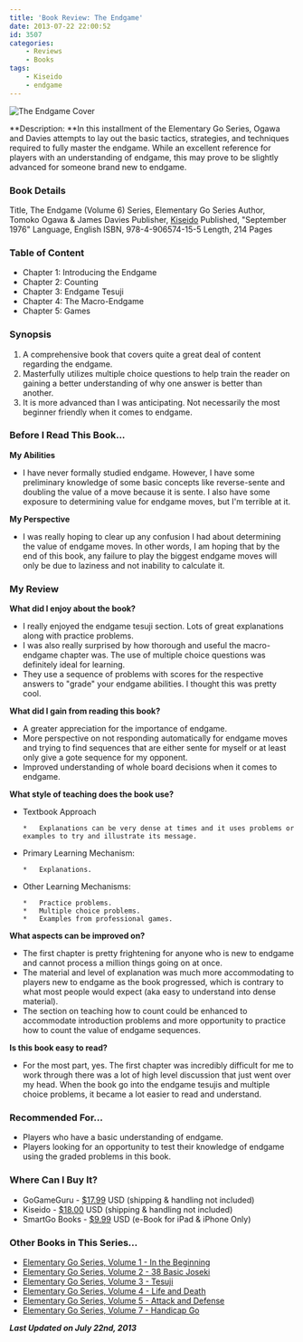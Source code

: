 ```yaml
---
title: 'Book Review: The Endgame'
date: 2013-07-22 22:00:52
id: 3507
categories:
	- Reviews
	- Books
tags:
	- Kiseido
	- endgame
---
```


![The Endgame Cover](/images/2013/07/egsv7theendgame.jpg)

**Description: **In this installment of the Elementary Go Series, Ogawa and Davies attempts to lay out the basic tactics, strategies, and techniques required to fully master the endgame. While an excellent reference for players with an understanding of endgame, this may prove to be slightly advanced for someone brand new to endgame.

<!--more-->

### Book Details

Title, The Endgame (Volume 6)
Series, Elementary Go Series
Author, Tomoko Ogawa &amp; James Davies
Publisher, [Kiseido](http://www.kiseido.com)
Published, "September 1976"
Language, English
ISBN, 978-4-906574-15-5
Length, 214 Pages

### Table of Content

*   Chapter 1: Introducing the Endgame
*   Chapter 2: Counting
*   Chapter 3: Endgame Tesuji
*   Chapter 4: The Macro-Endgame
*   Chapter 5: Games

### Synopsis

1.  A comprehensive book that covers quite a great deal of content regarding the endgame.
2.  Masterfully utilizes multiple choice questions to help train the reader on gaining a better understanding of why one answer is better than another.
3.  It is more advanced than I was anticipating. Not necessarily the most beginner friendly when it comes to endgame.

<!--more-->

### Before I Read This Book...

**My Abilities**

*   I have never formally studied endgame. However, I have some preliminary knowledge of some basic concepts like reverse-sente and doubling the value of a move because it is sente. I also have some exposure to determining value for endgame moves, but I'm terrible at it.

**My Perspective**

*   I was really hoping to clear up any confusion I had about determining the value of endgame moves. In other words, I am hoping that by the end of this book, any failure to play the biggest endgame moves will only be due to laziness and not inability to calculate it.


### My Review

**What did I enjoy about the book?**

*   I really enjoyed the endgame tesuji section. Lots of great explanations along with practice problems.
*   I was also really surprised by how thorough and useful the macro-endgame chapter was. The use of multiple choice questions was definitely ideal for learning.
*   They use a sequence of problems with scores for the respective answers to "grade" your endgame abilities. I thought this was pretty cool.

**What did I gain from reading this book?**

*   A greater appreciation for the importance of endgame.
*   More perspective on not responding automatically for endgame moves and trying to find sequences that are either sente for myself or at least only give a gote sequence for my opponent.
*   Improved understanding of whole board decisions when it comes to endgame.

**What style of teaching does the book use?**

*   Textbook Approach

		*   Explanations can be very dense at times and it uses problems or examples to try and illustrate its message.

*   Primary Learning Mechanism:

		*   Explanations.

*   Other Learning Mechanisms:

		*   Practice problems.
		*   Multiple choice problems.
		*   Examples from professional games.

**What aspects can be improved on?**

*   The first chapter is pretty frightening for anyone who is new to endgame and cannot process a million things going on at once.
*   The material and level of explanation was much more accommodating to players new to endgame as the book progressed, which is contrary to what most people would expect (aka easy to understand into dense material).
*   The section on teaching how to count could be enhanced to accommodate introduction problems and more opportunity to practice how to count the value of endgame sequences.

**Is this book easy to read?**

*   For the most part, yes. The first chapter was incredibly difficult for me to work through there was a lot of high level discussion that just went over my head. When the book go into the endgame tesujis and multiple choice problems, it became a lot easier to read and understand.


### Recommended For...

*   Players who have a basic understanding of endgame.
*   Players looking for an opportunity to test their knowledge of endgame using the graded problems in this book.


### Where Can I Buy It?

*   GoGameGuru - [$17.99](http://shop.gogameguru.com/the-endgame/?acc=e4da3b7fbbce2345d7772b0674a318d5 "Go Game Guru Purchase Link") USD (shipping &amp; handling not included)
*   Kiseido - [$18.00](http://kiseido.com/go_books.htm "Kiseido Purchase Link") USD (shipping &amp; handling not included)
*   SmartGo Books - [$9.99](http://www.smartgo.com/books.htm "SmartGo Book Link") USD (e-Book for iPad &amp; iPhone Only)


### Other Books in This Series...

*   [Elementary Go Series, Volume 1 - In the Beginning](http://www.bengozen.com/book-review-in-the-beginning/ "Book Review: In the Beginning")
*   [Elementary Go Series, Volume 2 - 38 Basic Joseki](http://www.bengozen.com/book-review-38-basic-joseki/ "Book Review: 38 Basic Joseki")
*   [Elementary Go Series, Volume 3 - Tesuji](http://www.bengozen.com/book-review-tesuji/ "Book Review: Tesuji")
*   [Elementary Go Series, Volume 4 - Life and Death](http://www.bengozen.com/book-review-life-and-death/ "Book Review: Life and Death")
*   [Elementary Go Series, Volume 5 - Attack and Defense](http://www.bengozen.com/book-review-attack-and-defense/ "Book Review: Attack and Defense")
*   [Elementary Go Series, Volume 7 - Handicap Go](http://www.bengozen.com/book-review-handicap-go/ "Book Review: Handicap Go")


_**Last Updated on July 22nd, 2013**_
